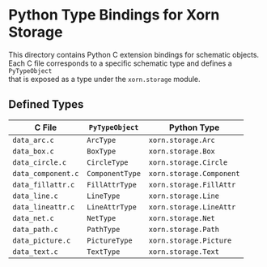 # Python Type Bindings for Xorn Storage

This directory contains Python C extension bindings for schematic objects.  
Each C file corresponds to a specific schematic type and defines a `PyTypeObject`  
that is exposed as a type under the `xorn.storage` module.

## Defined Types

| C File | `PyTypeObject` | Python Type |
|--------|----------------|--------------|
| `data_arc.c` | `ArcType` | `xorn.storage.Arc` |
| `data_box.c` | `BoxType` | `xorn.storage.Box` |
| `data_circle.c` | `CircleType` | `xorn.storage.Circle` |
| `data_component.c` | `ComponentType` | `xorn.storage.Component` |
| `data_fillattr.c` | `FillAttrType` | `xorn.storage.FillAttr` |
| `data_line.c` | `LineType` | `xorn.storage.Line` |
| `data_lineattr.c` | `LineAttrType` | `xorn.storage.LineAttr` |
| `data_net.c` | `NetType` | `xorn.storage.Net` |
| `data_path.c` | `PathType` | `xorn.storage.Path` |
| `data_picture.c` | `PictureType` | `xorn.storage.Picture` |
| `data_text.c` | `TextType` | `xorn.storage.Text` |